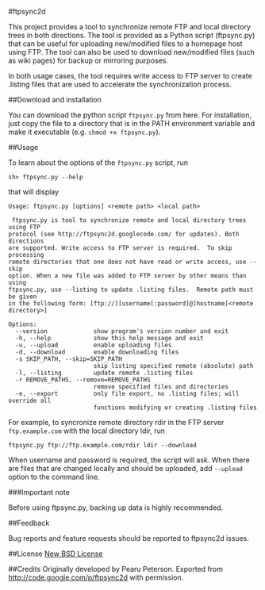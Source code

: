 #ftpsync2d

This project provides a tool to synchronize remote FTP and local directory trees in both directions. The tool is provided as a Python script (ftpsync.py) that can be useful for uploading new/modified files to a homepage host using FTP. The tool can also be used to download new/modified files (such as wiki pages) for backup or mirroring purposes.

In both usage cases, the tool requires write access to FTP server to create .listing files that are used to accelerate the synchronization process.

##Download and installation

You can download the python script ```ftpsync.py``` from here. 
For installation, just copy the file to a directory that is in the PATH environment variable and make it executable (e.g. ```chmod +x ftpsync.py```).

##Usage

To learn about the options of the ```ftpsync.py``` script, run

```console
sh> ftpsync.py --help
```

that will display

```console
Usage: ftpsync.py [options] <remote path> <local path>

 ftpsync.py is tool to synchronize remote and local directory trees using FTP
protocol (see http://ftpsync2d.googlecode.com/ for updates). Both directions
are supported. Write access to FTP server is required.  To skip processing
remote directories that one does not have read or write access, use --skip
option. When a new file was added to FTP server by other means than using
ftpsync.py, use --listing to update .listing files.  Remote path must be given
in the following form: [ftp://][username[:password]@]hostname[<remote
directory>]

Options:
  --version             show program's version number and exit
  -h, --help            show this help message and exit
  -u, --upload          enable uploading files
  -d, --download        enable downloading files
  -s SKIP_PATH, --skip=SKIP_PATH
                        skip listing specified remote (absolute) path
  -l, --listing         update remote .listing files
  -r REMOVE_PATHS, --remove=REMOVE_PATHS
                        remove specified files and directories
  -e, --export          only file export, no .listing files; will override all
                        functions modifying or creating .listing files
```

For example, to syncronize remote directory rdir in the FTP server ```ftp.example.com``` with the local directory ldir, run

```console
ftpsync.py ftp://ftp.example.com/rdir ldir --download
```

When username and password is required, the script will ask. When there are files that are changed locally and should be uploaded, add ```--upload``` option to the command line.

###Important note

Before using ftpsync.py, backing up data is highly recommended.

##Feedback

Bug reports and feature requests should be reported to ftpsync2d issues.

##License
[New BSD License](http://opensource.org/licenses/BSD-3-Clause)

##Credits
Originally developed by Pearu Peterson. Exported from http://code.google.com/p/ftpsync2d with permission.
